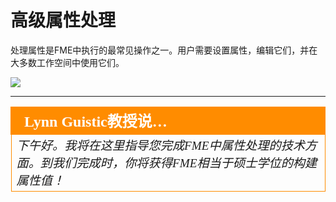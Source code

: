 # 高级属性处理 #

处理属性是FME中执行的最常见操作之一。用户需要设置属性，编辑它们，并在大多数工作空间中使用它们。

![](./Images/Img1.000.AttributeManagementIntro.png)

---

<!--Person X Says Section-->
<!--Professor Lynn Guistic is the representative for this chapter-->

<table style="border-spacing: 0px">
<tr>
<td style="vertical-align:middle;background-color:darkorange;border: 2px solid darkorange">
<i class="fa fa-quote-left fa-lg fa-pull-left fa-fw" style="color:white;padding-right: 12px;vertical-align:text-top"></i>
<span style="color:white;font-size:x-large;font-weight: bold;font-family:serif">Lynn Guistic教授说…</span>
</td>
</tr>

<tr>
<td style="border: 1px solid darkorange">
<span style="font-family:serif; font-style:italic; font-size:larger">
下午好。我将在这里指导您完成FME中属性处理的技术方面。到我们完成时，你将获得FME相当于硕士学位的构建属性值！
</span>
</td>
</tr>
</table>
